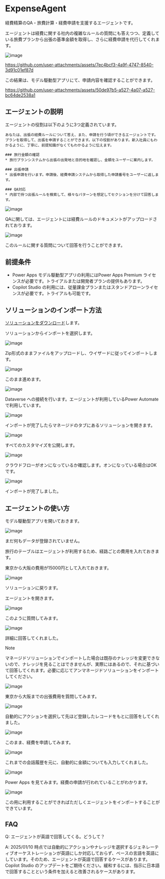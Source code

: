 # ExpenseAgent
経費精算のQA・旅費計算・経費申請を支援するエージェントです。

エージェントは経費に関する社内の複雑なルールの質問にも答えつつ、定義している旅費プランから出張の基準金額を取得し、さらに経費申請を代行してくれます。

![image](https://github.com/user-attachments/assets/5b024b90-1213-4056-ae5d-f9d715629c7f)

https://github.com/user-attachments/assets/7ec4bcf3-4a9f-4747-8540-3d91c01ef87d

この結果は、モデル駆動型アプリにて、申請内容を確認することができます。

https://github.com/user-attachments/assets/50de97b5-a527-4a07-a527-bc64de2538a1

## エージェントの説明

エージェントの役割は以下のように3つ定義されています。

```
あなたは、出張の経費ルールについて答え、また、申請を行う頃ができるエージェントです。
プランを取得して、出張を申請することができます。以下の役割があります。新入社員にもわかるように、丁寧に、前提知識がなくてもわかるように伝えます。

### 旅行金額の確認
* 旅行プランシステムから出張の出発地と目的地を確認し、金額をユーザーに案内します。

### 出張申請
* 出張申請を行います。申請後、経費申請システムから取得した申請番号をユーザーに返します。

### QA対応
* 内部で持つ出張ルールを検索して、様々なパターンを想定してセクションを分けて回答します。
```

![image](https://github.com/user-attachments/assets/74025e26-cb47-412c-9937-fbc146e1fbc6)

QAに関しては、エージェントには経費ルールのドキュメントがアップロードされております。

![image](https://github.com/user-attachments/assets/1c647323-c0c9-4074-86ce-afd33cf55068)

このルールに関する質問について回答を行うことができます。

## 前提条件

* Power Apps モデル駆動型アプリの利用にはPower Apps Premium ライセンスが必要です。トライアルまたは開発者プランの提供もあります。
* Copilot Studio の利用には、従量課金プランまたはスタンドアローンライセンスが必要です。トライアルも可能です。

## ソリューションのインポート方法

[ソリューションをダウンロード](https://github.com/geekfujiwara/ExpenseAgent/releases/tag/ExpenseAgent)します。

ソリューションからインポートを選択します。

![image](https://github.com/user-attachments/assets/f6c3c511-08f3-4459-90b7-5a111b52ee26)

Zip形式のままファイルをアップロードし、ウイザードに従ってインポートします。

![image](https://github.com/user-attachments/assets/63ff920d-b134-48f5-be41-fa2b04efa414)

このまま進めます。

![image](https://github.com/user-attachments/assets/c6782b8e-e50d-4294-9780-3c5d2ca89359)

Dataverse への接続を行います。エージェントが利用しているPower Automate で利用しています。

![image](https://github.com/user-attachments/assets/a2fc7d3d-0b08-4b51-bcac-c809fbf81a6e)

インポートが完了したらマネージドのタブにあるソリューションを開きます。

![image](https://github.com/user-attachments/assets/ec3fb855-3ca8-4650-84cd-39ab02e91027)

すべてのカスタマイズを公開します。

![image](https://github.com/user-attachments/assets/212b4aa6-8924-4994-8de3-12f916aa5712)

クラウドフローがオンになっているか確認します。オンになっている場合はOKです。

![image](https://github.com/user-attachments/assets/ea1c484c-768f-40a7-8093-18336bfaff00)

インポートが完了しました。

## エージェントの使い方

モデル駆動型アプリを開いておきます。

![image](https://github.com/user-attachments/assets/fed0b018-a966-46a2-babf-82da137c21fc)


まだ何もデータが登録されていません。

旅行のテーブルはエージェントが利用するため、経路ごとの費用を入れておきます。

東京から大阪の費用が15000円として入れておきます。

![image](https://github.com/user-attachments/assets/40f4222d-64ca-4be4-8942-85e2e1be443a)

ソリューションに戻ります。

エージェントを開きます。

![image](https://github.com/user-attachments/assets/9e3b3ff7-2776-4d03-a2f1-580de8a85fdd)

このように質問してみます。

![image](https://github.com/user-attachments/assets/b3c2f78f-3318-4afe-9bb5-6ce0d1ff3ba8)

詳細に回答してくれました。

> [!Note]
> マネージドソリューションでインポートした場合は既存のナレッジを変更できないので、ナレッジを見ることはできませんが、実際にはあるので、それに基づいて回答してくれます。必要に応じてアンマネージドソリューションをインポートしてください。

![image](https://github.com/user-attachments/assets/e9763f67-5bb4-48f0-b496-7abf957682e2)


東京から大阪までの出張費用を質問してみます。

![image](https://github.com/user-attachments/assets/b1aab517-54e7-415b-8f2a-a86696c42466)

自動的にアクションを選択して先ほど登録したレコードをもとに回答をしてくれました。

![image](https://github.com/user-attachments/assets/b16780e7-7c1b-48ce-b811-f50f64bdc120)

このまま、経費を申請してみます。

![image](https://github.com/user-attachments/assets/6104cfe2-a2a3-4e0d-8655-b5aece57428a)

これまでの会話履歴を元に、自動的に金額についても入力してくれました。

![image](https://github.com/user-attachments/assets/534a4b91-5a9b-4e8c-ac98-bb04dbf3489b)

Power Apps を見てみます。経費の申請が行われていることがわかります。

![image](https://github.com/user-attachments/assets/8a52771b-c8e6-48a8-9185-462352e248cc)

この用に利用することができればただしくエージェントをインポートすることができています。

## FAQ

Q: エージェントが英語で回答してくる。どうして？

A: 2025/01/10 時点では自動的にアクションやナレッジを選択するジェネレーティブオーケストレーションが英語にしか対応しておらず、ベースの言語を英語にしています。そのため、エージェントが英語で回答するケースがあります。Copilot Studio のアップデートをご期待ください。緩和するには、指示に日本語で回答することという条件を加えると改善されるケースがあります。

